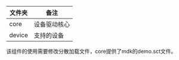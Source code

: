| 文件夹 | 备注         |
| ------ | ------------ |
| core   | 设备驱动核心 |
| device | 支持的设备   |

该组件的使用需要修改分散加载文件，core提供了mdk的demo.sct文件。
